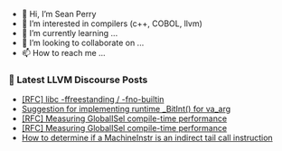 - 👋 Hi, I’m Sean Perry
- 👀 I’m interested in compilers (c++, COBOL, llvm)
- 🌱 I’m currently learning ...
- 💞️ I’m looking to collaborate on ...
- 📫 How to reach me ...

<!---
s66perry/s66perry is a ✨ special ✨ repository because its `README.md` (this file) appears on your GitHub profile.
You can click the Preview link to take a look at your changes.
--->
### 📕 Latest LLVM Discourse Posts

<!-- DISCOURSE-LLVM:START -->
- [[RFC] libc -ffreestanding / -fno-builtin](https://discourse.llvm.org/t/rfc-libc-ffreestanding-fno-builtin/75883?page=3#post_45)
- [Suggestion for implementing runtime _BitInt&lpar;&rpar; for va_arg](https://discourse.llvm.org/t/suggestion-for-implementing-runtime-bitint-for-va-arg/78423#post_1)
- [[RFC] Measuring GlobalISel compile-time performance](https://discourse.llvm.org/t/rfc-measuring-globalisel-compile-time-performance/78412#post_7)
- [[RFC] Measuring GlobalISel compile-time performance](https://discourse.llvm.org/t/rfc-measuring-globalisel-compile-time-performance/78412#post_6)
- [How to determine if a MachineInstr is an indirect tail call instruction](https://discourse.llvm.org/t/how-to-determine-if-a-machineinstr-is-an-indirect-tail-call-instruction/78413#post_2)
<!-- DISCOURSE-LLVM:END -->
